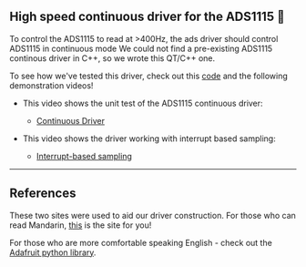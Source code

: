 ## High speed continuous driver for the ADS1115 :runner:

To control the ADS1115 to read at >400Hz, the ads driver should control ADS1115 in continuous mode
We could not find a pre-existing ADS1115 continous driver in C++, so we wrote this QT/C++ one.

To see how we've tested this driver, check out this [code](https://github.com/TheUltraSoundGuys/RTEP/tree/master/Rpi_end/unit%20tests%20in%20RPI%20end/Ads1115%20continous%20driver%20data%20input%20unit) and the following demonstration videos!

* This video shows the unit test of the ADS1115 continuous driver:
  * [Continuous Driver](https://www.youtube.com/watch?v=aBgsSWfQyrE)

* This video shows the driver working with interrupt based sampling:
  * [Interrupt-based sampling](https://www.youtube.com/watch?v=M4weTT-E-Fw)
  
---

## References

These two sites were used to aid our driver construction. For those who can read Mandarin, [this](https://blog.csdn.net/weixin_45380951/article/details/103268996) is the site for you!

For those who are more comfortable speaking English - check out the [Adafruit python library](https://github.com/adafruit/Adafruit_Python_ADS1x15/blob/804728974fcefaafc8b5994be65d22e9c198a8d1/Adafruit_ADS1x15/ADS1x15.py#L297).





